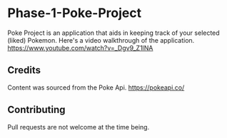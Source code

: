 # Phase-1-Poke-Project

Poke Project is an application that aids in keeping track of your selected (liked) Pokemon.
Here's a video walkthrough of the application.
https://www.youtube.com/watch?v=_Dgv9_Z1lNA

## Credits
Content was sourced from the Poke Api. 
https://pokeapi.co/

## Contributing
Pull requests are not welcome at the time being.
